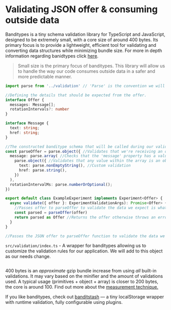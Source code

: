 # Validating JSON offer & consuming outside data

Banditypes is a tiny schema validation library for TypeScript and JavaScript, designed to be extremely small, with a core size of around 400 bytes. Its primary focus is to provide a lightweight, efficient tool for validating and converting data structures while minimizing bundle size. For more in depth information regarding banidtypes click [here](https://zod.dev/).

> Small size is the primary focus of banditypes. This library will allow us to handle the way our code consumes outside data in a safer and more predictable manner. 

```ts
import parse from '../validation' // 'Parse' is the convention we will be using.

//Defining the details that should be expected from the offer.
interface Offer {
  messages: Message[];
  rotationIntervals?: number
}

interface Message {
  text: string;
  href: string;
}

//The constructed banditype schema that will be called during our validation phase of the experiment lifecycle 
const parseOffer = parse.object({ //Validates that we're receiving an object.
  message: parse.array( //Checks that the 'message' property has a value of an array.
    parse.object({ //Validates that any value within the array is an object that conforms to these values.
      text: parse.nonEmptyString(), //Custom validation
      href: parse.string(),
    })
  ),
  rotationIntervalMs: parse.numberOrOptional();
})

export default class ExampleExperiment implements Experiment<Offer> {
  async validate({ offer }: ExperimentValidationArgs): Promise<Offer> {
    //Passes offer to parseOffer to validate the data we expect is what we're receiving
    const parsed = parseOffer(offer)
    return parsed as Offer //Returns the offer otherwise throws an error.
  }
}

//Passes the JSON offer to parseOffer function to validate the data we expect is what we're receiving from Adobe Target.

```


`src/validation/index.ts` - A wrapper for banditypes allowing us to customize the validation rules for our application. We will add to this object as our needs change.
```ts

```

400 bytes is an _approximate_ gzip bundle increase from using _all_ built-in validations. It may vary based on the minifier and the amount of validations used. A typical usage (primitives + object + array) is closer to 200 bytes, the core is around 100. Find out more about the [measurement technique.](#size-measurement)

If you like banditypes, check out [banditstash](https://github.com/thoughtspile/banditstash) — a tiny localStorage wrapper with runtime validation, fully configurable using plugins.
